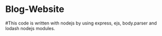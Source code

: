 # Blog-Website
#This code is written with nodejs by using express, ejs, body.parser and lodash nodejs modules.
